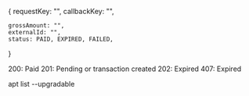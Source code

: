 {
	requestKey: "",
	callbackKey: "",


	grossAmount: "",
	externalId: "",
	status: PAID, EXPIRED, FAILED,

}

200: Paid
201: Pending or transaction created
202: Expired
407: Expired


apt list --upgradable